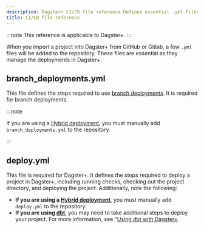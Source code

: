 ```yaml
---
description: Dagster+ CI/CD file reference Defines essential .yml files like branch_deployments.yml
title: CI/CD file reference
---
```

:::note
This reference is applicable to Dagster+.
:::

When you import a project into Dagster+ from GitHub or Gitlab, a few `.yml` files will be added to the repository. These files are essential as they manage the deployments in Dagster+.

## branch_deployments.yml

This file defines the steps required to use [branch deployments](/dagster-plus/features/ci-cd/branch-deployments/). It is required for branch deployments.

:::note

If you are using a [Hybrid deployment](/dagster-plus/deployment/deployment-types/hybrid/), you must manually add `branch_deployments.yml` to the repository.

:::

## deploy.yml

This file is required for Dagster+. It defines the steps required to deploy a project in Dagster+, including running checks, checking out the project directory, and deploying the project. Additionally, note the following:

- **If you are using a [Hybrid deployment](/dagster-plus/deployment/deployment-types/hybrid/)**, you must manually add `deploy.yml` to the repository.
- **If you are using [dbt](/integrations/libraries/dbt)**, you may need to take additional steps to deploy your project. For more information, see "[Using dbt with Dagster+](/integrations/libraries/dbt/using-dbt-with-dagster-plus/).
